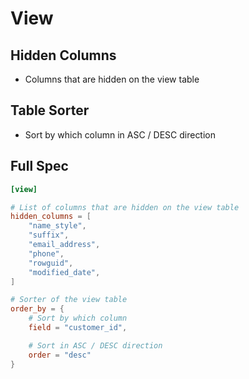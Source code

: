 # View

## Hidden Columns

* Columns that are hidden on the view table

## Table Sorter

* Sort by which column in ASC / DESC direction

## Full Spec

```toml
[view]

# List of columns that are hidden on the view table
hidden_columns = [
    "name_style",
    "suffix",
    "email_address",
    "phone",
    "rowguid",
    "modified_date",
]

# Sorter of the view table
order_by = {
    # Sort by which column
    field = "customer_id",

    # Sort in ASC / DESC direction
    order = "desc"
}
```
